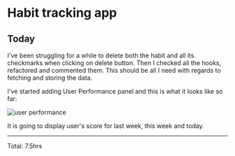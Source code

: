# Habit tracking app

## Today

I've been struggling for a while to delete both the habit and all its checkmarks when clicking on delete button.
Then I checked all the hooks, refactored and commented them. This should be all I need with regards to fetching and 
storing the data.

I've started adding User Performance panel and this is what it looks like so far:

![user performance](https://i.ibb.co/NtwKQ1y/user-performance-v1.png)

It is going to display user's score for last week, this week and today.

<hr>
Total: 7.5hrs
